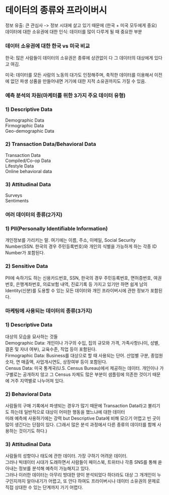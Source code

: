 # 데이터의 종류와 프라이버시            
정보 유출: 큰 관심사 -> 정보 시대에 살고 있기 때문에 (한국 + 미국 모두에게 중요)    
데이터에 대한 소유권에 대한 인식: 데이터를 많이 다루게 될 때 중요한 부분     
  


### 데이터 소유권에 대한 한국 vs 미국 비교            
한국: 많은 사람들이 데이터의 소유권은 종류에 상관없이 다 그 데이터의 대상에게 있다고 여김.     
     
미국: 데이터를 모든 사람의 노동의 대가도 인정해주며, 축적한 데이터를 이용해서 이전에 없던 파생 상품을 만들어내면 거기에 대한 지적 소유권까지도 가질 수 있음.   
 
           
### 예측 분석의 차원(마케터를 위한 3가지 주요 데이터 유형)   
### 1) Descriptive Data    
Demographic Data   
Firmographic Data   
Geo-demographic Data  
      
### 2) Transaction Data/Behavioral Data   
Transaction Data   
Compiled/Co-op Data   
Lifestyle Data   
Online behavioral data  
    
### 3) Attitudinal Data   
Surveys  
Sentiments  


### 여러 데이터의 종류(2가지)   
### 1) PII(Personally Identifiable Information)     
개인정보를 가리키는 말. 여기에는 이름, 주소, 이메일, Social Security Number(SSN. 한국의 경우 주민등록번호)와 개인의 식별을 가능하게 하는 각종 ID Number가 포함된다.   

### 2) Sensitive Data    
PII에 속하기도 하는 신용카드번호, SSN, 한국의 경우 주민등록번호, 면허증번호, 여권번호, 은행계좌번호, 의료보험 내역, 진료기록 등 가지고 있기만 하면 쉽게 남의 Identity(신분)를 도용할 수 있는 모든 데이터와 개인 프라이버시에 관한 정보가 포함된다.             
     
      
       
       
### 마케팅에 사용되는 데이터의 종류(3가지)          
### 1) Descriptive Data   
대상의 모습을 묘사하는 것들   
Demographic Data: 개인이나 가구의 수입, 집의 규모와 가격, 가족사항(나이, 성별, 결혼 및 자녀 여부), 교육수준, 직업 등이 포함된다.  
Firmographic Data: Business를 대상으로 할 때 사용되는 단어. 산업별 구분, 종업원 숫자, 연 매출액, 사업개시연도, 상장여부 등이 포함된다.   
Census Data: 미국 통계국(U.S. Census Bureau)에서 제공하는 데이터. 개인이나 가구별로는 공개하지 않고 그 Census 자체도 많은 부분이 샘플링에 의존한 것이기 때문에 거주 지역별로 나누어져 있다.    
      
### 2) Behavioral Data   
사람들의 구매 기록에서 파생되는 경우가 많기 때문에 Transaction Data라고 불리기도 하는데 일반적으로 대상이 어떠한 행동을 했느냐에 대한 데이터  
미래 예측에 사용하기에는 강력 but Descriptive Data에 비해 모으기 어렵고 빈 곳이 많이 생긴다는 단점이 있다. 
(그래서 많은 분석 과정에서 다른 종류의 데이터를 함께 사용하는 것이기도 하다.)   

   
### 3) Attitudinal Data    
사람들의 성향이나 태도에 관한 데이터. 가장 구하기 어려운 데이터.   
그러나 빅데이터 시대가 도래하면서 사람들이 페이스북, 트위터나 각종 SNS를 통해 쏟아내는 정보를 분석해 예측이 가능해지고 있다.   
그러나 이러한 데이터는 아무리 방대한 양이 분석되었다 하더라도 대상 그 개개인이 누구인지까지 알아내기가 어렵고, 또 안다 하여도 프라이버시나 데이터 소유권의 문제로 직접 상대한 수 있는 단계까지 가기 어렵다.       
     
